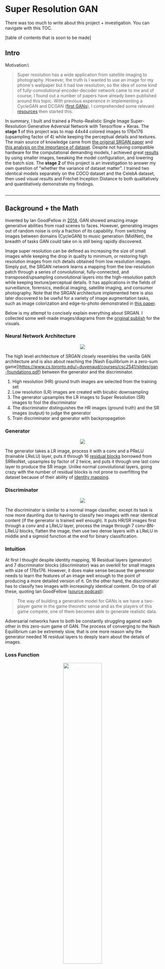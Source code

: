 # Super Resolution GAN

There was too much to write about this project + investigation. You can navigate with this TOC.

[table of contents that is soon to be made]

## Intro

Motivation:\
> Super resolution has a wide application from satellite imaging to photography. However, the truth is I wanted to use an image for my phone's wallpaper but it had low resolution, so the idea of some kind of fully-convolutional encoder-decoder network came to me and of course, I found out a number of papers have already been published around this topic. With previous experience in implementing a CycleGAN and DCGAN ([first GANs](https://github.com\Jacklu0831/GAN-Projects)), I comprehended some relevant [resources](#Sources) then started this. 

In summary, I built and trained a Photo-Realistic Single Image Super-Resolution Generative Adversial Network with Tensorflow + Keras. The **stage 1** of this project was to map 44x44 colored images to 176x176 (upsampling factor of 4) while keeping the perceptual details and textures. The main source of knowledge came from [the original SRGAN paper](https://arxiv.org/abs/1609.04802) and [this analysis on the importance of dataset](https://arxiv.org/abs/1903.09922). Despite not having compatible hardware for the computational demanding models, I achieved great [results](#Results) by using smaller images, tweaking the model configuration, and lowering the batch size. The **stage 2** of this project is an investigation to answer my own question of "whether the variance of dataset matter". I trained two identical models separately on the COCO dataset and the CelebA dataset, then used visual results and Fréchet Inception Distance to both qualitatively and quantitatively demonstrate my findings. 

<p align="center"><image src=""></image></p>

---

## Background + the Math

Invented by Ian GoodFellow in [2014](https://arxiv.org/abs/1406.2661), GAN showed amazing image generative abilities from road scenes to faces. However, generating images out of random noise is only a fraction of its capability. From switching images between domains (CycleGAN) to music generation (MidiNet), the breadth of tasks GAN could take on is still being rapidly discovered. 

Image super resolution can be defined as increasing the size of small images while keeping the drop in quality to minimum, or restoring high resolution images from rich details obtained from low resolution images. Simply put, the SRGAN network learns a mapping from the low-resolution patch through a series of convolutional, fully-connected, and transposed/upsampling convolutional layers into the high-resolution patch while keeping texture/perceptual details. It has applications in the fields of surveillance, forensics, medical imaging, satellite imaging, and consumer photography. Note that the SRGAN architecture implemented here is also later discovered to be useful for a variety of image augmentation tasks, such as image colorization and edge-to-photo demonstrated in [this paper](https://arxiv.org/abs/1903.09922).

Below is my attempt to concisely explain everything about SRGAN. I collected some well-made images/diagrams from the [original publish](https://arxiv.org/abs/1609.04802) for the visuals. 

### Neural Network Architecture

<p align="center"><image src="assets/architecture.png"></image></p>

The high level architecture of SRGAN closely resembles the vanilla GAN architecture and is also about reaching the [Nash Equilibrium in a zero-sum game])https://www.cs.toronto.edu/~duvenaud/courses/csc2541/slides/gan-foundations.pdf) between the generator and the discriminator.

1. High resolution (HR) ground truth images are selected from the training set
2. Low resolution (LR) images are created with bicubic downsampling 
3. The generator upsamples the LR images to Super Resolution (SR) images to fool the discriminator
4. The discriminator distinguishes the HR images (ground truth) and the SR images (output) to judge the generator
5. Train discriminator and generator with backpropagation

### Generator

<p align="center"><image src="assets/generator.png"></image></p>

The generator takes a LR image, process it with a conv and a PReLU (trainable LReLU) layer, puts it through 16 [residual blocks](https://towardsdatascience.com/residual-blocks-building-blocks-of-resnet-fd90ca15d6ec) borrowed from SRResNet, upsamples by factor of 2 twice, and puts it through one last conv layer to produce the SR image. Unlike normal convolutional layers, going crazy with the number of residual blocks is not prone to overfitting the dataset because of their ability of [identity mapping](https://arxiv.org/abs/1603.05027). 

### Discriminator

<p align="center"><image src="assets/discriminator.png"></image></p>

The discriminator is similar to a normal image classifier, except its task is now more daunting due to having to classify two images with near identical content (if the generator is trained well enough). It puts HR/SR images first through a conv and a LReLU layer, process the image through 7 conv-BN-LReLU blocks, flatten the image, then use two dense layers with a LReLU in middle and a sigmoid function at the end for binary classification. 

### Intuition

At first I thought despite identity mapping, 16 Residual layers (generator) and 7 discriminator blocks (discriminator) was an overkill for small images with size of 176x176. However, it does make sense because the generator needs to learn the features of an image well enough to the point of producing a more detailed version of it. On the other hand, the discriminator has to classify two images with increasingly identical content. On top of all these, quoting Ian GoodFellow ([source podcast](https://www.youtube.com/watch?v=Z6rxFNMGdn0)):

> The way of building a generative model for GANs is we have a two-player game in the game theoretic sense and as the players of this game compete, one of them becomes able to generate realistic data. 

Adversarial networks have to both be constantly struggling against each other in this zero-sum game of GAN. The process of converging to the Nash Equilibrium can be extremely slow, that is one more reason why the generator needed 16 residual layers to deeply learn about the details of images.

### Loss Function

<p align="center"><image src="assets/goal.png" height="50%" width="50%"></image></p>

This equation above describes the goal of SRGAN - to find the generator weights/parameters that minimize the perceptual loss function averaged over a number of images. On the right side of the equation inside the summation, the perceptual loss function takes two arguments - a generated SR image by putting an LR image into the generator function, and the ground truth HR image. 

<p align="center"><image src="assets/gan_loss.png" height="40%" width="40%"></image></p>

One of the major advantage DNN approach has over other numerical techniques for single image super resolution is using the perceptual loss function for backpropagation. Let's break it down. It adds the content loss and 0.001 of the adversial loss together and minimize them. 

<table align="center">
  <tr>
    <th>
        <p align="center"><image src="assets/perceptual_loss.png" height="105" width="1000"></image></p>
    </th>
    <th>
        <p align="center"><image src="assets/feature.png" height="225" width="1300"></image></p>
    </th>
  </tr>
</table>

Content loss refers to the loss of perceptual similarity between the SR and HR images. For many years people use MSE by default for this. However, minimizing MSE often produces blurry images, to computer the images might be similar, but human eyes extracts features from images instead of making pixel-wise calculations. Therefore, I used the VGG19 network for feature extraction, then took the MSE of the extracted features instead. 

<p align="center"><image src="assets/adv_loss.png" height="40%" width="40%"></image></p>

Adversarial loss uses the classification results to calculate the loss of the generator. The formula is close but not identical to binary cross entropy for better gradient behavior. Instead, I used binary cross entropy but tweaked the label value of SR images from 0 to a normal distribution around 0.1 to assist the discriminator's learning speed.

---

## Procedures and Challenges

This section contains an overview of what I did, the problems I faced, and the solutions for overcoming them.

### Stage 1 - Preprocessing


### Stage 2 - Building

Being one of the newer applications of GAN when GAN is one of the newer neural architecture in the first place, resources on SRGAN was limited. Thankfully, the [original paper](https://arxiv.org/abs/1609.04802) was very informative and was a pleasant read. For the model architecture, I mainly constructed the model from the original paper and experimented with the number of residual blocks and the loss functions (used BCE with tweaks). 

Redirect to [Background Section](#Background-+-the-Math) for detailed explanation of the architecture components and how they come together with visuals. For details on the parameters I used, I made a pretty neat list of them in `parameters.txt`. I also am quite fond of TF's format for model summary, so I put them in `model_summary.txt` to keep the Jupyter/Colab notebooks short. 

### Stage 3 - Training

> Ian GoodFellow himself would have thought GAN was infeasible partly due to the dual-network training expense if he was not drunk ([podcast](https://www.youtube.com/watch?v=Z6rxFNMGdn0) at around 27 mins), but my experience shows that SRGAN is even worse because of its heavy [architecture](#Neural-Network-Architecture). 

The actual training process failed multiple times due to the lack of computing power, GPU storage, and disconnection. These issues were resolved by decrease batch size, image sizes, manually uploading files from my local device, write outputs/models directly to my Google Drive every number of epochs, and having a separate file for continue training with saved models (see files section for more details). Although this is not the first time using Google Colab, this is one of the most problematic project and I ended up learning a lot more about using Cloud Computing in general and obtained great project results. 

As for the time taken, even after decreasing the image size to free up storage and decreasing the dataset size to 2500 images (train + test), the provided T4 GPU had to run at 4+ min/epoch for 2500 epochs. The total training time was more than a week for each model and the project spanned a month. 

I carefully observed `face_loss.txt` and `coco_loss.txt` throughout the training process to make sure that both the generator and the discriminator to make sure that no one is dominating this zero-sum game. The generator's perceptual loss steadily dereased throughout the 2500 epochs for both models on COCO and CelebA. The good news is that it means the learning rate is not too big and the the model weights are indeed moving toward the Nash equilibrium. The bad news is that since the GPU is not very fast, it was difficult to know whether my hyperparameters were working, and each try means forfeitin up to days of training. [This blog](https://www.google.com/search?q=why+is+gan+hard+to+train&oq=why+is+gan+hard&aqs=chrome.0.69i59j69i60j69i57j0.1837j0j1&sourceid=chrome&ie=UTF-8) provides a nice explaination on why GAN is so hard to train compared to numerous other neural architectures.

### Stage 4 - Performance Analysis

I trained the first model on the COCO dataset and quickly noticed the issue of it performing atrociously with images with more details, which is because LR image not being able to capture the texture and perceptual details of its HR origin. Since human face is one of the most complex feature that can appear in a picture, I chose to train my second model completely on faces to observe how much I can push the performance on possibly the most complex features. Below is a side by Side comparison between the same model's performance on images with drastically different complexity.

[insert side by side comparison between details and non-details]

On the other hand, the model that is trained only face images were able to produce perceptually great faces by the 500th epoch. However, it struggled with the most detailed feature of human face, which are the eyes. Since the downsized images carry very less information for reconstructing the eyes of a person, it is mostly up to the generator for drawing on the eyes itself. Since eyes are actually very important for recognizing a face, I continuously trained the model and observed a gradually improvement in the generator's ability in reconstructing the eyes of people.

[insert face images]




> If I train model A with a variety of objects and model B with only one category/type of images (dataset with narrower domain), say cats. Would B perform better than A on cat images or is SRGAN only about recognizing small textures and edges as detailed as possible? 

I asked this question on Quora and received no response :( and only later found out about [this paper](https://arxiv.org/abs/1903.09922), so I clarified my own question through experimentation. In the paper just mentioned, the researchers trained models on different categories of images (face, dining room, tower) to demonstrate that each model performs best on the category of images they were trained on with FID as the evaluation metric. However, my question was when model A gets trained on images with high variance (COCO) and model B gets trained with images in a narrower domain (CelebA), is there a performance difference between A and B evaluated on the images from the narrower domain. 

Therefore, I trained two models with the same configuration separately on the COCO dataset and the CelebA dataset for the same number of epochs, this was done to investigate how training SRGAN on a narrow domain of images (faces) improve its performance on the domain of images that it was trained on. I also used FID to evaluate my models.

[insert stuff about FID]
[insert coco vs face]

---

## Results

Below are a few test results from COCO and CelebA datasets. More can be found in the `results` dir.

### COCO Results

<pre>          Low-Res Input      Super-Res Output        High-Res Ground Truth </pre>

<p align="center">
  <image src="assets/result_245.png" height="70%" width="70%"></image>
  <image src="assets/result_255.png" height="70%" width="70%"></image>
  <image src="assets/result_261.png" height="70%" width="70%"></image>
</p>

### CelebA Results

<pre>          Low-Res Input      Super-Res Output        High-Res Ground Truth </pre>

<p align="center">
  <image src="assets/result_245.png" height="70%" width="70%"></image>
  <image src="assets/result_255.png" height="70%" width="70%"></image>
  <image src="assets/result_261.png" height="70%" width="70%"></image>
</p>

---

## Files

#### Code

<pre>
- SRGAN_coco.ipynb            - Google Colab implementation (coco dataset)
- SRGAN_coco_continue.ipynb   - Google Colab implementation (coco dataset restore model and continue training)
- SRGAN_face.ipynb            - Google Colab implementation (face dataset)
- SRGAN_face_continue.ipynb   - Google Colab implementation (face dataset restore model and continue training)
- SRGAN_test.py               - script for testing the trained models
- utils.py                    - some of image preprocess functions
</pre>

#### Directories

<pre>
- assets                      - images for this README
- datasets                    - 2500 images from each of the COCO dataset and CelebA dataset
- final_models                - .h5 files of the coco and face generators, discriminators not included due to size (300+ MB)
- losses                      - files containing complete information on the training loss of each epoch
</pre>

#### Others

<pre>
- README.md                   - self
- parameters.txt              - a complete list of hyperparameters and other parameters I used
- output                      - bunch of images with the epoch number beside them
</pre>

---

## Try it Yourself

#### Dependencies

Python 3.7, Tensorflow 1.14.0, Keras 2.2.4, numpy 1.15.0, matplotlib, Pillow, tqdm, OpenCV (utils)

#### Train

Open `SRGAN_coco.ipynb` file or `SRGAN_face.ipynb`, upload `coco.zip` or `celeb.zip`, make sure path names are correct and `shift + enter` away. If you encounter any confusion, feel free to [contact me](jacklu0831@gmail.com) (email).

#### Try Your Own Images

Run the script `SRGAN_test.py`. Make sure input and output directories and generator (`coco_g_model2500.h5` or `face_g_model2500.h5`) paths are correctly specified. 

---

## Sources

#### Papers

- [Photo-Realistic Single Image Super-Resolution Using a Generative Adversarial Network](https://arxiv.org/abs/1609.04802)
- [SRGAN: Training Dataset Matters](https://arxiv.org/abs/1903.09922)
- [General Adversarial Networks](https://arxiv.org/abs/1406.2661)
- [Deep Residual Learning for Image Recognition](https://arxiv.org/abs/1512.03385)
- [Identity Mappings in Deep Residual Networks](https://arxiv.org/abs/1603.05027)

#### Miscellaneous

- [Recent Conversation between Ian Goodfellow with Lex Fridman](https://www.youtube.com/watch?v=Z6rxFNMGdn0)
- [Why is GAN hard to train?](https://www.google.com/search?q=why+is+gan+hard+to+train&oq=why+is+gan+hard&aqs=chrome.0.69i59j69i60j69i57j0.1837j0j1&sourceid=chrome&ie=UTF-8)
- [UofT Slide on GAN]((https://www.cs.toronto.edu/~duvenaud/courses/csc2541/slides/gan-foundations.pdf))
